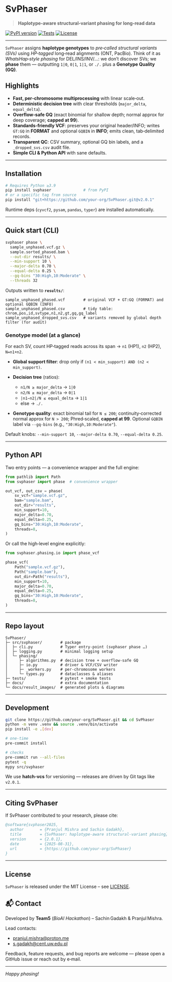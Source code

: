 # SvPhaser

> **Haplotype‑aware structural‑variant phasing for long‑read data**

[![PyPI version](https://img.shields.io/pypi/v/svphaser.svg?logo=pypi)](https://pypi.org/project/svphaser)
[![Tests](https://img.shields.io/github/actions/workflow/status/your-org/SvPhaser/ci.yml?label=ci)](https://github.com/your-org/SvPhaser/actions)
[![License](https://img.shields.io/github/license/your-org/SvPhaser.svg)](LICENSE)

---

`SvPhaser` assigns **haplotype genotypes** to *pre‑called structural variants (SVs)* using *HP‑tagged* long‑read alignments (ONT, PacBio). Think of it as *WhatsHap‑style phasing* for DEL/INS/INV/…: we don’t discover SVs; we **phase** them — outputting `1|0`, `0|1`, `1|1`, or `./.` plus a **Genotype Quality (GQ)**.

## Highlights

* **Fast, per‑chromosome multiprocessing** with linear scale‑out.
* **Deterministic decision tree** with clear thresholds (`major_delta`, `equal_delta`).
* **Overflow‑safe GQ** (exact binomial for shallow depth; normal approx for deep coverage; **capped at 99**).
* **Standards‑friendly VCF**: preserves your original header/INFO; writes `GT:GQ` in **FORMAT** and optional `GQBIN` in **INFO**; emits clean, tab‑delimited records.
* **Transparent QC**: CSV summary, optional GQ bin labels, and a `_dropped_svs.csv` audit file.
* **Simple CLI & Python API** with sane defaults.

---

## Installation

```bash
# Requires Python ≥3.9
pip install svphaser              # from PyPI
# or a specific tag from source
pip install "git+https://github.com/your-org/SvPhaser.git@v2.0.1"
```

Runtime deps (`cyvcf2`, `pysam`, `pandas`, `typer`) are installed automatically.

---

## Quick start (CLI)

```bash
svphaser phase \
  sample_unphased.vcf.gz \
  sample.sorted_phased.bam \
  --out-dir results/ \
  --min-support 10 \
  --major-delta 0.70 \
  --equal-delta 0.25 \
  --gq-bins "30:High,10:Moderate" \
  --threads 32
```

Outputs written to **`results/`**:

```
sample_unphased_phased.vcf        # original VCF + GT:GQ (FORMAT) and optional GQBIN (INFO)
sample_unphased_phased.csv        # tidy table: chrom,pos,id,svtype,n1,n2,gt,gq,gq_label
sample_unphased_dropped_svs.csv   # variants removed by global depth filter (for audit)
```

### Genotype model (at a glance)

For each SV, count HP‑tagged reads across its span → `n1` (HP1), `n2` (HP2), `N=n1+n2`.

* **Global support filter**: drop only if `(n1 < min_support) AND (n2 < min_support)`.
* **Decision tree** (ratios):

  * `n1/N ≥ major_delta` → `1|0`
  * `n2/N ≥ major_delta` → `0|1`
  * `|n1−n2|/N ≤ equal_delta` → `1|1`
  * else → `./.`
* **Genotype quality**: exact binomial tail for `N ≤ 200`; continuity‑corrected normal approx for `N > 200`; Phred‑scaled, **capped at 99**. Optional `GQBIN` label via `--gq-bins` (e.g., `"30:High,10:Moderate"`).

Default knobs: `--min-support 10`, `--major-delta 0.70`, `--equal-delta 0.25`.

---

## Python API

Two entry points — a convenience wrapper and the full engine:

```python
from pathlib import Path
from svphaser import phase  # convenience wrapper

out_vcf, out_csv = phase(
    sv_vcf="sample.vcf.gz",
    bam="sample.bam",
    out_dir="results",
    min_support=10,
    major_delta=0.70,
    equal_delta=0.25,
    gq_bins="30:High,10:Moderate",
    threads=8,
)
```

Or call the high‑level engine explicitly:

```python
from svphaser.phasing.io import phase_vcf

phase_vcf(
    Path("sample.vcf.gz"),
    Path("sample.bam"),
    out_dir=Path("results"),
    min_support=10,
    major_delta=0.70,
    equal_delta=0.25,
    gq_bins="30:High,10:Moderate",
    threads=8,
)
```

---

## Repo layout

```
SvPhaser/
├─ src/svphaser/        # package
│  ├─ cli.py            # Typer entry‑point (svphaser phase …)
│  ├─ logging.py        # minimal logging setup
│  └─ phasing/
│     ├─ algorithms.py  # decision tree + overflow‑safe GQ
│     ├─ io.py          # driver & VCF/CSV writer
│     ├─ _workers.py    # per‑chromosome workers
│     └─ types.py       # dataclasses & aliases
├─ tests/               # pytest + smoke tests
├─ docs/                # extra documentation
└─ docs/result_images/  # generated plots & diagrams
```

---

## Development

```bash
git clone https://github.com/your-org/SvPhaser.git && cd SvPhaser
python -m venv .venv && source .venv/bin/activate
pip install -e .[dev]

# one‑time
pre-commit install

# checks
pre-commit run --all-files
pytest -q
mypy src/svphaser
```

We use **hatch‑vcs** for versioning — releases are driven by Git tags like `v2.0.1`.

---

## Citing SvPhaser

If SvPhaser contributed to your research, please cite:

```bibtex
@software{svphaser2025,
  author       = {Pranjul Mishra and Sachin Gadakh},
  title        = {SvPhaser: haplotype‑aware structural‑variant phasing},
  version      = {2.0.1},
  date         = {2025-08-31},
  url          = {https://github.com/your-org/SvPhaser}
}
```

---

## License

`SvPhaser` is released under the MIT License – see [LICENSE](LICENSE).

## 📬 Contact

Developed by **Team5** (*BioAI Hackathon*) – Sachin Gadakh & Pranjul Mishra.

Lead contacts:

* [pranjul.mishra@proton.me](mailto:pranjul.mishra@proton.me)
* [s.gadakh@cent.uw.edu.pl](mailto:s.gadakh@cent.uw.edu.pl)

Feedback, feature requests, and bug reports are welcome — please open a GitHub issue or reach out by e‑mail.

---

*Happy phasing!*
